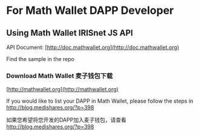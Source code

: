 # For Math Wallet DAPP Developer

## Using Math Wallet IRISnet JS API

API Document: [http://doc.mathwallet.org](http://doc.mathwallet.org)

Find the sample in the repo

### Download Math Wallet 麦子钱包下载

[http://mathwallet.org](http://mathwallet.org)

If you would like to list your DAPP in Math Wallet, please follow the steps in http://blog.medishares.org/?p=398

如果您希望将您开发的DAPP加入麦子钱包，请查看 http://blog.medishares.org/?p=398
